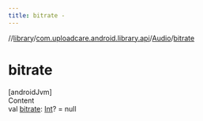 ```yaml
---
title: bitrate -
---
```

//[library](../../index.md)/[com.uploadcare.android.library.api](../index.md)/[Audio](index.md)/[bitrate](bitrate.md)



# bitrate  
[androidJvm]  
Content  
val [bitrate](bitrate.md): [Int](https://kotlinlang.org/api/latest/jvm/stdlib/kotlin/-int/index.html)? = null  




